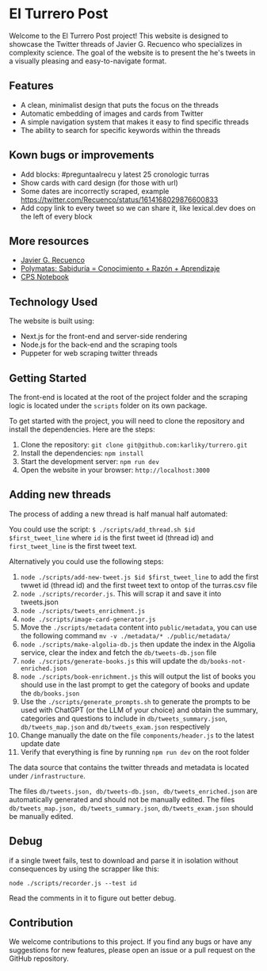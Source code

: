 # El Turrero Post

Welcome to the El Turrero Post project! This website is designed to showcase the Twitter threads of Javier G. Recuenco who specializes in complexity science. The goal of the website is to present the he's tweets in a visually pleasing and easy-to-navigate format.

## Features

- A clean, minimalist design that puts the focus on the threads
- Automatic embedding of images and cards from Twitter
- A simple navigation system that makes it easy to find specific threads
- The ability to search for specific keywords within the threads

## Kown bugs or improvements

- Add blocks: #preguntaalrecu y latest 25 cronologic turras 
- Show cards with card design (for those with url)
- Some dates are incorrectly scraped, example https://twitter.com/Recuenco/status/1614168029876600833
- Add copy link to every tweet so we can share it, like lexical.dev does on the left of every block

## More resources

- [Javier G. Recuenco](https://twitter.com/Recuenco)
- [Polymatas: Sabiduría = Conocimiento + Razón + Aprendizaje](https://www.polymatas.com/)
- [CPS Notebook](https://cps.tonidorta.com)

## Technology Used

The website is built using:

- Next.js for the front-end and server-side rendering
- Node.js for the back-end and the scraping tools
- Puppeter for web scraping twitter threads

## Getting Started

The front-end is located at the root of the project folder and the scraping logic is located under the `scripts` folder on its own package.

To get started with the project, you will need to clone the repository and install the dependencies. Here are the steps:

1. Clone the repository: `git clone git@github.com:karliky/turrero.git`
2. Install the dependencies: `npm install`
3. Start the development server: `npm run dev`
4. Open the website in your browser: `http://localhost:3000`

## Adding new threads

The process of adding a new thread is half manual half automated:

You could use the script: `$ ./scripts/add_thread.sh $id $first_tweet_line` where `id` is the first tweet id (thread id) and `first_tweet_line` is the first tweet text.

Alternatively you could use the following steps:

1. `node ./scripts/add-new-tweet.js $id $first_tweet_line` to add the first twwet id (thread id) and the first tweet text to ontop of the turras.csv file
2. `node ./scripts/recorder.js`. This will scrap it and save it into tweets.json
3. `node ./scripts/tweets_enrichment.js`
4. `node ./scripts/image-card-generator.js`
5. Move the `./scripts/metadata` content into `public/metadata`, you can use the following command `mv -v ./metadata/* ./public/metadata/`
6. `node ./scripts/make-algolia-db.js` then update the index in the Algolia service, clear the index and fetch the `db/tweets-db.json` file
7. `node ./scripts/generate-books.js` this will update the `db/books-not-enriched.json`
8. `node ./scripts/book-enrichment.js` this will output the list of books you should use in the last prompt to get the category of books and update the `db/books.json`
9. Use the `./scripts/generate_prompts.sh` to generate the prompts to be used with ChatGPT (or the LLM of your choice) and obtain the summary, categories and questions to include in `db/tweets_summary.json`, `db/tweets_map.json` and `db/tweets_exam.json` respectively
10. Change manually the date on the file `components/header.js` to the latest update date
11. Verify that everything is fine by running `npm run dev` on the root folder

The data source that contains the twitter threads and metadata is located under `/infrastructure`.

The files `db/tweets.json, db/tweets-db.json, db/tweets_enriched.json` are automatically generated and should not be manually edited.
The files `db/tweets_map.json, db/tweets_summary.json`, `db/tweets_exam.json` should be manually edited.

## Debug 
if a single tweet fails, test to download and parse it in isolation without consequences by using the scrapper like this:

`node ./scripts/recorder.js --test id`

Read the comments in it to figure out better debug.

## Contribution

We welcome contributions to this project. If you find any bugs or have any suggestions for new features, please open an issue or a pull request on the GitHub repository.
